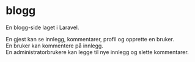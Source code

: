 # blogg
 
En blogg-side laget i Laravel.

En gjest kan se innlegg, kommentarer, profil og opprette en bruker.  
En bruker kan kommentere på innlegg.  
En administratorbrukere kan legge til nye innlegg og slette kommentarer.
